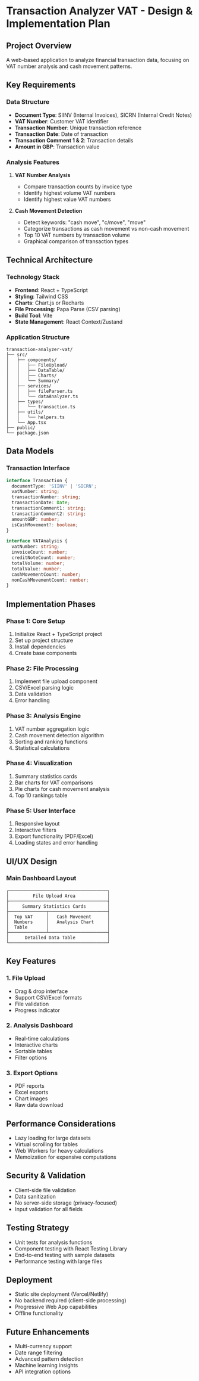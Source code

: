 # Transaction Analyzer VAT - Design & Implementation Plan

## Project Overview
A web-based application to analyze financial transaction data, focusing on VAT number analysis and cash movement patterns.

## Key Requirements

### Data Structure
- **Document Type**: SIINV (Internal Invoices), SICRN (Internal Credit Notes)
- **VAT Number**: Customer VAT identifier
- **Transaction Number**: Unique transaction reference
- **Transaction Date**: Date of transaction
- **Transaction Comment 1 & 2**: Transaction details
- **Amount in GBP**: Transaction value

### Analysis Features
1. **VAT Number Analysis**
   - Compare transaction counts by invoice type
   - Identify highest volume VAT numbers
   - Identify highest value VAT numbers

2. **Cash Movement Detection**
   - Detect keywords: "cash move", "c/move", "move"
   - Categorize transactions as cash movement vs non-cash movement
   - Top 10 VAT numbers by transaction volume
   - Graphical comparison of transaction types

## Technical Architecture

### Technology Stack
- **Frontend**: React + TypeScript
- **Styling**: Tailwind CSS
- **Charts**: Chart.js or Recharts
- **File Processing**: Papa Parse (CSV parsing)
- **Build Tool**: Vite
- **State Management**: React Context/Zustand

### Application Structure
```
transaction-analyzer-vat/
├── src/
│   ├── components/
│   │   ├── FileUpload/
│   │   ├── DataTable/
│   │   ├── Charts/
│   │   └── Summary/
│   ├── services/
│   │   ├── fileParser.ts
│   │   └── dataAnalyzer.ts
│   ├── types/
│   │   └── transaction.ts
│   ├── utils/
│   │   └── helpers.ts
│   └── App.tsx
├── public/
└── package.json
```

## Data Models

### Transaction Interface
```typescript
interface Transaction {
  documentType: 'SIINV' | 'SICRN';
  vatNumber: string;
  transactionNumber: string;
  transactionDate: Date;
  transactionComment1: string;
  transactionComment2: string;
  amountGBP: number;
  isCashMovement?: boolean;
}

interface VATAnalysis {
  vatNumber: string;
  invoiceCount: number;
  creditNoteCount: number;
  totalVolume: number;
  totalValue: number;
  cashMovementCount: number;
  nonCashMovementCount: number;
}
```

## Implementation Phases

### Phase 1: Core Setup
1. Initialize React + TypeScript project
2. Set up project structure
3. Install dependencies
4. Create base components

### Phase 2: File Processing
1. Implement file upload component
2. CSV/Excel parsing logic
3. Data validation
4. Error handling

### Phase 3: Analysis Engine
1. VAT number aggregation logic
2. Cash movement detection algorithm
3. Sorting and ranking functions
4. Statistical calculations

### Phase 4: Visualization
1. Summary statistics cards
2. Bar charts for VAT comparisons
3. Pie charts for cash movement analysis
4. Top 10 rankings table

### Phase 5: User Interface
1. Responsive layout
2. Interactive filters
3. Export functionality (PDF/Excel)
4. Loading states and error handling

## UI/UX Design

### Main Dashboard Layout
```
┌─────────────────────────────────────┐
│         File Upload Area            │
├─────────────────────────────────────┤
│     Summary Statistics Cards        │
├──────────────┬──────────────────────┤
│  Top VAT     │   Cash Movement      │
│  Numbers     │   Analysis Chart     │
│  Table       │                      │
├──────────────┴──────────────────────┤
│      Detailed Data Table            │
└─────────────────────────────────────┘
```

## Key Features

### 1. File Upload
- Drag & drop interface
- Support CSV/Excel formats
- File validation
- Progress indicator

### 2. Analysis Dashboard
- Real-time calculations
- Interactive charts
- Sortable tables
- Filter options

### 3. Export Options
- PDF reports
- Excel exports
- Chart images
- Raw data download

## Performance Considerations
- Lazy loading for large datasets
- Virtual scrolling for tables
- Web Workers for heavy calculations
- Memoization for expensive computations

## Security & Validation
- Client-side file validation
- Data sanitization
- No server-side storage (privacy-focused)
- Input validation for all fields

## Testing Strategy
- Unit tests for analysis functions
- Component testing with React Testing Library
- End-to-end testing with sample datasets
- Performance testing with large files

## Deployment
- Static site deployment (Vercel/Netlify)
- No backend required (client-side processing)
- Progressive Web App capabilities
- Offline functionality

## Future Enhancements
- Multi-currency support
- Date range filtering
- Advanced pattern detection
- Machine learning insights
- API integration options